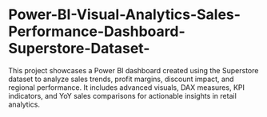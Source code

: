 # Power-BI-Visual-Analytics-Sales-Performance-Dashboard-Superstore-Dataset-
This project showcases a Power BI dashboard created using the Superstore dataset to analyze sales trends, profit margins, discount impact, and regional performance. It includes advanced visuals, DAX measures, KPI indicators, and YoY sales comparisons for actionable insights in retail analytics.
